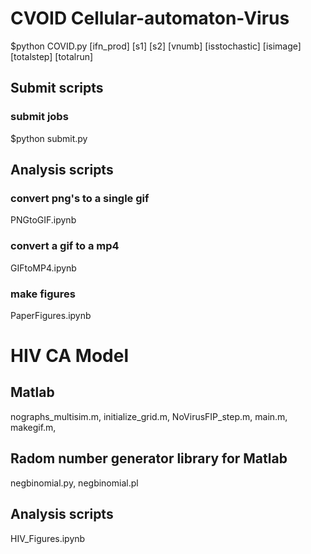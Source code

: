 # CVOID Cellular-automaton-Virus
$python COVID.py [ifn_prod] [s1] [s2] [vnumb] [isstochastic] [isimage] [totalstep] [totalrun]  

## Submit scripts
### submit jobs
$python submit.py 

## Analysis scripts
### convert png's to a single gif
PNGtoGIF.ipynb 
### convert a gif to a mp4
GIFtoMP4.ipynb
### make figures
PaperFigures.ipynb

# HIV CA Model
## Matlab
nographs_multisim.m,
initialize_grid.m,
NoVirusFIP_step.m,
main.m,
makegif.m,

## Radom number generator library for Matlab
negbinomial.py,
negbinomial.pl

## Analysis scripts
HIV_Figures.ipynb

